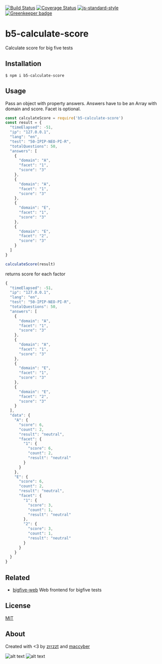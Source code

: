[![Build Status](https://travis-ci.org/zrrrzzt/b5-calculate-score.svg?branch=master)](https://travis-ci.org/zrrrzzt/b5-calculate-score)
[![Coverage Status](https://coveralls.io/repos/zrrrzzt/b5-calculate-score/badge.svg?branch=master&service=github)](https://coveralls.io/github/zrrrzzt/b5-calculate-score?branch=master)
[![js-standard-style](https://img.shields.io/badge/code%20style-standard-brightgreen.svg?style=flat)](https://github.com/feross/standard)
[![Greenkeeper badge](https://badges.greenkeeper.io/telemark/minelev-logs-stats.svg)](https://greenkeeper.io/)

# b5-calculate-score
Calculate score for big five tests

## Installation

```
$ npm i b5-calculate-score
```

## Usage

Pass an object with property answers.
Answers have to be an Array with domain and score. Facet is optional.

```JavaScript
const calculateScore = require('b5-calculate-score')
const result = {
  "timeElapsed": -51,
  "ip": "127.0.0.1",
  "lang": "en",
  "test": "50-IPIP-NEO-PI-R",
  "totalQuestions": 50,
  "answers": [
    {
      "domain": "A",
      "facet": "1",
      "score": "3"
    },
    {
      "domain": "A",
      "facet": "1",
      "score": "3"
    },
    {
      "domain": "E",
      "facet": "1",
      "score": "3"
    },
    {
      "domain": "E",
      "facet": "2",
      "score": "3"
    }
  ]
}

calculateScore(result)
```

returns score for each factor

```JavaScript
{
  "timeElapsed": -51,
  "ip": "127.0.0.1",
  "lang": "en",
  "test": "50-IPIP-NEO-PI-R",
  "totalQuestions": 50,
  "answers": [
    {
      "domain": "A",
      "facet": "1",
      "score": "3"
    },
    {
      "domain": "A",
      "facet": "1",
      "score": "3"
    },
    {
      "domain": "E",
      "facet": "1",
      "score": "3"
    },
    {
      "domain": "E",
      "facet": "2",
      "score": "3"
    }
  ],
  "data": {
    "A": {
      "score": 6,
      "count": 2,
      "result": "neutral",
      "facet": {
        "1": {
          "score": 6,
          "count": 2,
          "result": "neutral"
        }
      }
    },
    "E": {
      "score": 6,
      "count": 2,
      "result": "neutral",
      "facet": {
        "1": {
          "score": 3,
          "count": 1,
          "result": "neutral"
        },
        "2": {
          "score": 3,
          "count": 1,
          "result": "neutral"
        }
      }
    }
  }
}
```

## Related
- [bigfive-web](https://github.com/maccyber/bigfive-web) Web frontend for bigfive tests

## License
[MIT](LICENSE)

## About

Created with <3 by [zrrzzt](https://github.com/zrrrzzt) and [maccyber](https://github.com/maccyber)

![alt text](https://robots.kebabstudios.party/zrrrzzt.png "Robohash image of zrrrzzt") 
![alt text](https://robots.kebabstudios.party/maccyber.png "Robohash image of maccyber")
